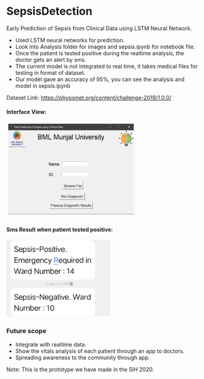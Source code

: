 # SepsisDetection
Early Prediction of Sepsis from Clinical Data using LSTM Neural Network.

* Used LSTM neural networks for prediction.
* Look into Analysis folder for images and sepsis.ipynb for notebook file.
* Once the patient is tested positive during the realtime analysis, the doctor gets an alert by sms.
* The current model is not integrated to real time, it takes medical files for testing in format of dataset.
* Our model gave an accuracy of 95%, you can see the analysis and model in sepsis.ipynb

Dataset Link: <https://physionet.org/content/challenge-2019/1.0.0/>

#### Interface View:

<img src="Images/interface.png">

#### Sms Result when patient tested positive:

<img src="Images/sms.png">

### Future scope

* Integrate with realtime data.
* Show the vitals analysis of each patient through an app to doctors.
* Spreading awareness to the community through app.

Note: This is the prototype we have made in the SIH 2020. 
